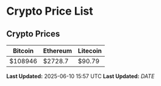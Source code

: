 # Crypto Price List

## Crypto Prices
| Bitcoin | Ethereum | Litecoin |
| ------- | -------- | -------- |
| $108946 | $2728.7 | $90.79 |
**Last Updated:** 2025-06-10 15:57 UTC
**Last Updated:** $DATE$
